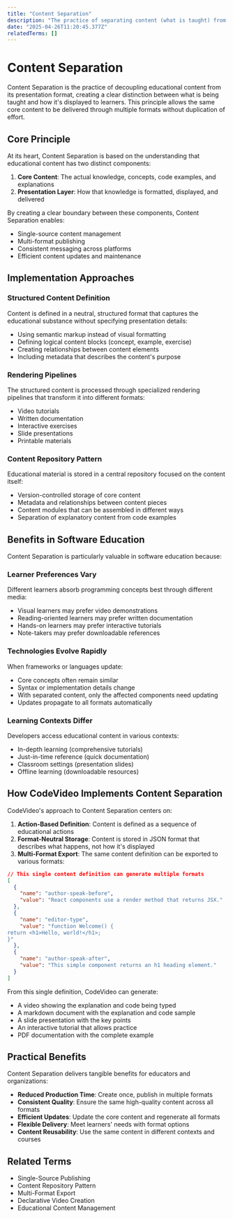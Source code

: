 ```yaml
---
title: "Content Separation"
description: "The practice of separating content (what is taught) from presentation (how it's displayed), allowing the same content to be used in multiple formats."
date: "2025-04-26T11:20:45.377Z"
relatedTerms: []
---
```



  # Content Separation
  
  Content Separation is the practice of decoupling educational content from its presentation format, creating a clear distinction between what is being taught and how it's displayed to learners. This principle allows the same core content to be delivered through multiple formats without duplication of effort.
  
  ## Core Principle
  
  At its heart, Content Separation is based on the understanding that educational content has two distinct components:
  
  1. **Core Content**: The actual knowledge, concepts, code examples, and explanations
  2. **Presentation Layer**: How that knowledge is formatted, displayed, and delivered
  
  By creating a clear boundary between these components, Content Separation enables:
  
  - Single-source content management
  - Multi-format publishing
  - Consistent messaging across platforms
  - Efficient content updates and maintenance
  
  ## Implementation Approaches
  
  ### Structured Content Definition
  
  Content is defined in a neutral, structured format that captures the educational substance without specifying presentation details:
  
  - Using semantic markup instead of visual formatting
  - Defining logical content blocks (concept, example, exercise)
  - Creating relationships between content elements
  - Including metadata that describes the content's purpose
  
  ### Rendering Pipelines
  
  The structured content is processed through specialized rendering pipelines that transform it into different formats:
  
  - Video tutorials
  - Written documentation
  - Interactive exercises
  - Slide presentations
  - Printable materials
  
  ### Content Repository Pattern
  
  Educational material is stored in a central repository focused on the content itself:
  
  - Version-controlled storage of core content
  - Metadata and relationships between content pieces
  - Content modules that can be assembled in different ways
  - Separation of explanatory content from code examples
  
  ## Benefits in Software Education
  
  Content Separation is particularly valuable in software education because:
  
  ### Learner Preferences Vary
  
  Different learners absorb programming concepts best through different media:
  
  - Visual learners may prefer video demonstrations
  - Reading-oriented learners may prefer written documentation
  - Hands-on learners may prefer interactive tutorials
  - Note-takers may prefer downloadable references
  
  ### Technologies Evolve Rapidly
  
  When frameworks or languages update:
  
  - Core concepts often remain similar
  - Syntax or implementation details change
  - With separated content, only the affected components need updating
  - Updates propagate to all formats automatically
  
  ### Learning Contexts Differ
  
  Developers access educational content in various contexts:
  
  - In-depth learning (comprehensive tutorials)
  - Just-in-time reference (quick documentation)
  - Classroom settings (presentation slides)
  - Offline learning (downloadable resources)
  
  ## How CodeVideo Implements Content Separation
  
  CodeVideo's approach to Content Separation centers on:
  
  1. **Action-Based Definition**: Content is defined as a sequence of educational actions
  2. **Format-Neutral Storage**: Content is stored in JSON format that describes what happens, not how it's displayed
  3. **Multi-Format Export**: The same content definition can be exported to various formats:
  
  ```json
  // This single content definition can generate multiple formats
  [
    {
      "name": "author-speak-before",
      "value": "React components use a render method that returns JSX."
    },
    {
      "name": "editor-type",
      "value": "function Welcome() {
  return <h1>Hello, world!</h1>;
}"
    },
    {
      "name": "author-speak-after",
      "value": "This simple component returns an h1 heading element."
    }
  ]
  ```
  
  From this single definition, CodeVideo can generate:
  
  - A video showing the explanation and code being typed
  - A markdown document with the explanation and code sample
  - A slide presentation with the key points
  - An interactive tutorial that allows practice
  - PDF documentation with the complete example
  
  ## Practical Benefits
  
  Content Separation delivers tangible benefits for educators and organizations:
  
  - **Reduced Production Time**: Create once, publish in multiple formats
  - **Consistent Quality**: Ensure the same high-quality content across all formats
  - **Efficient Updates**: Update the core content and regenerate all formats
  - **Flexible Delivery**: Meet learners' needs with format options
  - **Content Reusability**: Use the same content in different contexts and courses
  
  ## Related Terms
  
  - Single-Source Publishing
  - Content Repository Pattern
  - Multi-Format Export
  - Declarative Video Creation
  - Educational Content Management
      
